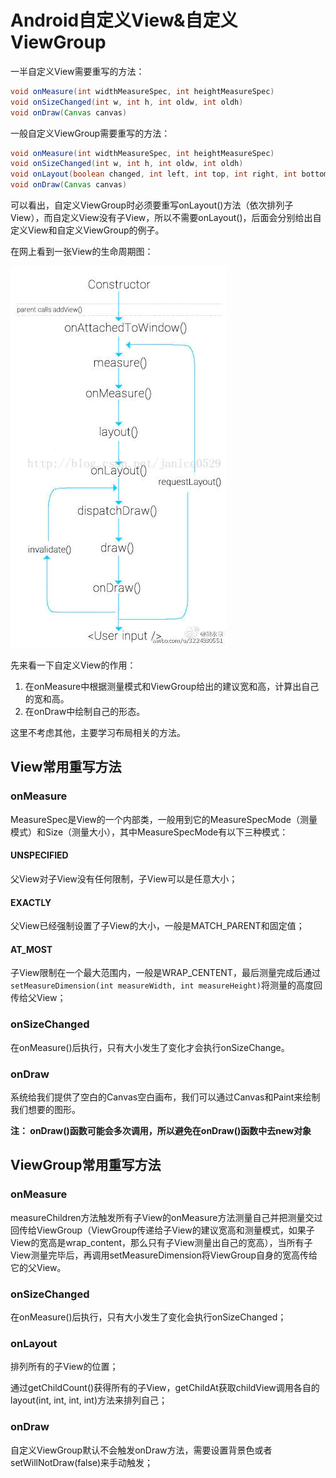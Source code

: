# Android自定义View&自定义ViewGroup

一半自定义View需要重写的方法：

```java
void onMeasure(int widthMeasureSpec, int heightMeasureSpec)
void onSizeChanged(int w, int h, int oldw, int oldh)
void onDraw(Canvas canvas)
```

一般自定义ViewGroup需要重写的方法：

```java
void onMeasure(int widthMeasureSpec, int heightMeasureSpec)
void onSizeChanged(int w, int h, int oldw, int oldh)
void onLayout(boolean changed, int left, int top, int right, int bottom)
void onDraw(Canvas canvas)
```

可以看出，自定义ViewGroup时必须要重写onLayout()方法（依次排列子View），而自定义View没有子View，所以不需要onLayout()，后面会分别给出自定义View和自定义ViewGroup的例子。

在网上看到一张View的生命周期图：

![自定义View_6](.\img\自定义View_6.webp)

先来看一下自定义View的作用：

1. 在onMeasure中根据测量模式和ViewGroup给出的建议宽和高，计算出自己的宽和高。
2. 在onDraw中绘制自己的形态。



这里不考虑其他，主要学习布局相关的方法。



## View常用重写方法

### onMeasure

MeasureSpec是View的一个内部类，一般用到它的MeasureSpecMode（测量模式）和Size（测量大小），其中MeasureSpecMode有以下三种模式：

#### UNSPECIFIED

父View对子View没有任何限制，子View可以是任意大小；

#### EXACTLY

父View已经强制设置了子View的大小，一般是MATCH_PARENT和固定值；

#### AT_MOST

子View限制在一个最大范围内，一般是WRAP_CENTENT，最后测量完成后通过```setMeasureDimension(int measureWidth, int measureHeight)```将测量的高度回传给父View；

### onSizeChanged

在onMeasure()后执行，只有大小发生了变化才会执行onSizeChange。

### onDraw

系统给我们提供了空白的Canvas空白画布，我们可以通过Canvas和Paint来绘制我们想要的图形。

**注： onDraw()函数可能会多次调用，所以避免在onDraw()函数中去new对象**



## ViewGroup常用重写方法

### onMeasure

measureChildren方法触发所有子View的onMeasure方法测量自己并把测量交过回传给ViewGroup（ViewGroup传递给子View的建议宽高和测量模式，如果子View的宽高是wrap_content，那么只有子View测量出自己的宽高），当所有子View测量完毕后，再调用setMeasureDimension将ViewGroup自身的宽高传给它的父View。

### onSizeChanged

在onMeasure()后执行，只有大小发生了变化会执行onSizeChanged；

### onLayout

排列所有的子View的位置；

通过getChildCount()获得所有的子View，getChildAt获取childView调用各自的layout(int, int, int, int)方法来排列自己；

### onDraw

自定义ViewGroup默认不会触发onDraw方法，需要设置背景色或者setWillNotDraw(false)来手动触发；

